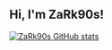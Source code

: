 ## Hi, I'm ZaRk90s!

[![ZaRk90s GitHub stats](https://github-readme-stats.vercel.app/api?username=zark90s)](https://github.com/anuraghazra/github-readme-stats)

